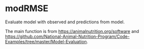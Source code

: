 # modRMSE
Evaluate model with observed and predictions from model.

The main function is from https://animalnutrition.org/software and https://github.com/National-Animal-Nutrition-Program/Code-Examples/tree/master/Model-Evaluation.
